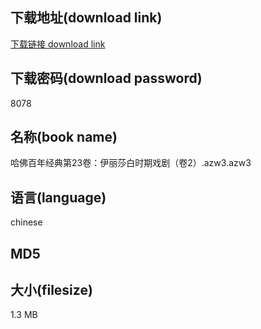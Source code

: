 ## 下载地址(download link)
[下载链接 download link](https://tutu365.netlify.app/?s=%E5%93%88%E4%BD%9B%E7%99%BE%E5%B9%B4%E7%BB%8F%E5%85%B8%E7%AC%AC23%E5%8D%B7%EF%BC%9A%E4%BC%8A%E4%B8%BD%E8%8E%8E%E7%99%BD%E6%97%B6%E6%9C%9F%E6%88%8F%E5%89%A7%EF%BC%88%E5%8D%B72%EF%BC%89.azw3)

## 下载密码(download password)
8078

## 名称(book name)
哈佛百年经典第23卷：伊丽莎白时期戏剧（卷2）.azw3.azw3

## 语言(language)
chinese

## MD5


## 大小(filesize)
1.3 MB
